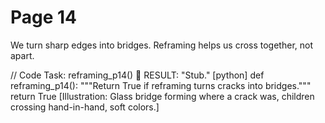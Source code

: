
# Page 14

We turn sharp edges into bridges.
Reframing helps us cross together, not apart.

// Code Task: reframing_p14()  RESULT: "Stub."
[python]
def reframing_p14():
	"""Return True if reframing turns cracks into bridges."""
	return True
[Illustration: Glass bridge forming where a crack was, children crossing hand-in-hand, soft colors.]

